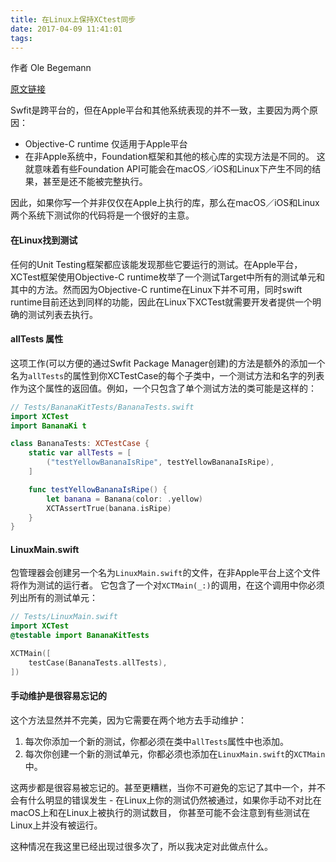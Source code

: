 ```yaml
---
title: 在Linux上保持XCtest同步
date: 2017-04-09 11:41:01
tags:
---
```


作者 Ole Begemann

[原文链接](https://oleb.net/blog/2017/03/keeping-xctest-in-sync/)

Swfit是跨平台的，但在Apple平台和其他系统表现的并不一致，主要因为两个原因：

* Objective-C runtime 仅适用于Apple平台
* 在非Apple系统中，Foundation框架和其他的核心库的实现方法是不同的。 这就意味着有些Foundation API可能会在macOS／iOS和Linux下产生不同的结果，甚至是还不能被完整执行。

因此，如果你写一个并非仅仅在Apple上执行的库，那么在macOS／iOS和Linux两个系统下测试你的代码将是一个很好的主意。

#### 在Linux找到测试
任何的Unit Testing框架都应该能发现那些它要运行的测试。在Apple平台，XCTest框架使用Objective-C runtime枚举了一个测试Target中所有的测试单元和其中的方法。然而因为Objective-C runtime在Linux下并不可用，同时swift runtime目前还达到同样的功能，因此在Linux下XCTest就需要开发者提供一个明确的测试列表去执行。

#### allTests 属性
这项工作(可以方便的通过Swfit Package Manager创建)的方法是额外的添加一个名为`allTests`的属性到你XCTestCase的每个子类中，一个测试方法和名字的列表作为这个属性的返回值。例如，一个只包含了单个测试方法的类可能是这样的：

```swift
// Tests/BananaKitTests/BananaTests.swift
import XCTest
import BananaKi t

class BananaTests: XCTestCase {
	static var allTests = [
        ("testYellowBananaIsRipe", testYellowBananaIsRipe),
    ]

	func testYellowBananaIsRipe() {
        let banana = Banana(color: .yellow)
        XCTAssertTrue(banana.isRipe)
    }
}
```

#### LinuxMain.swift
包管理器会创建另一个名为`LinuxMain.swift`的文件，在非Apple平台上这个文件将作为测试的运行者。 它包含了一个对`XCTMain(_:)`的调用，在这个调用中你必须列出所有的测试单元：

```swift
// Tests/LinuxMain.swift
import XCTest
@testable import BananaKitTests

XCTMain([
    testCase(BananaTests.allTests),
])
```
#### 手动维护是很容易忘记的
这个方法显然并不完美，因为它需要在两个地方去手动维护：

1. 每次你添加一个新的测试，你都必须在类中`allTests`属性中也添加。
2. 每次你创建一个新的测试单元，你都必须也添加在`LinuxMain.swift`的`XCTMain`中。

这两步都是很容易被忘记的。甚至更糟糕，当你不可避免的忘记了其中一个，并不会有什么明显的错误发生 - 在Linux上你的测试仍然被通过，如果你手动不对比在macOS上和在Linux上被执行的测试数目， 你甚至可能不会注意到有些测试在Linux上并没有被运行。

这种情况在我这里已经出现过很多次了，所以我决定对此做点什么。


